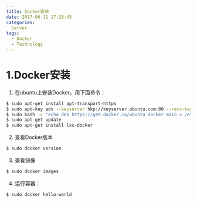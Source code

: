 ```yaml
---
title: Docker安装
date: 2017-06-11 17:28:43
categories:
  Server
tags: 
  - Docker
  - Technology
---
```


# 1.Docker安装
1. 在ubuntu上安装Docker，用下面命令：
```bash
$ sudo apt-get install apt-transport-https
$ sudo apt-key adv --keyserver hkp://keyserver.ubuntu.com:80 --recv-keys 36A1D7869245C8950F966E92D8576A8BA88D21E9
$ sudo bash -c "echo deb https://get.docker.io/ubuntu docker main > /etc/apt/sources.list.d/docker.list"
$ sudo apt-get update
$ sudo apt-get install lxc-docker
```
2. 查看Docker版本
```bash
$ sudo docker version
```
3. 查看镜像
```bash
$ sudo docker images
```
4. 运行容器：
```bash
$ sudo docker hello-world
```